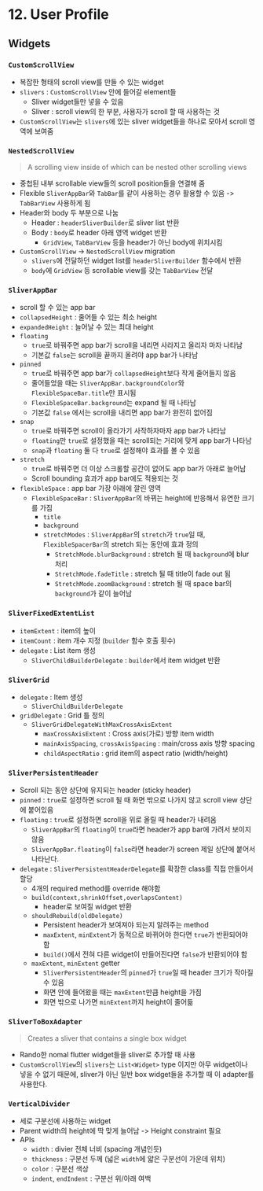# 12. User Profile

## Widgets

### `CustomScrollView`

- 복잡한 형태의 scroll view를 만들 수 있는 widget
- `slivers` : `CustomScrollView` 안에 들어갈 element들
  - Sliver widget들만 넣을 수 있음
  - Sliver : scroll view의 한 부분, 사용자가 scroll 할 때 사용하는 것
- `CustomScrollView`는 `slivers`에 있는 sliver widget들을 하나로 모아서 scroll 영역에 보여줌

### `NestedScrollView`

> A scrolling view inside of which can be nested other scrolling views

- 중첩된 내부 scrollable view들의 scroll position들을 연결해 줌
- Flexible `SliverAppBar`와 `TabBar`를 같이 사용하는 경우 활용할 수 있음 -> `TabBarView` 사용하게 됨
- Header와 body 두 부분으로 나눔
  - Header : `headerSliverBuilder`로 sliver list 반환
  - Body : `body`로 header 아래 영역 widget 반환
    - `GridView`, `TabBarView` 등을 header가 아닌 body에 위치시킴
- `CustomScrollView` -> `NestedScrollView` migration
  - `slivers`에 전달하던 widget list를 `headerSliverBuilder` 함수에서 반환
  - `body`에 `GridView` 등 scrollable view를 갖는 `TabBarView` 전달

### `SliverAppBar`

- scroll 할 수 있는 app bar
- `collapsedHeight` : 줄어들 수 있는 최소 height
- `expandedHeight` : 늘어날 수 있는 최대 height
- `floating`
  - `true`로 바꿔주면 app bar가 scroll을 내리면 사라지고 올리자 마자 나타남
  - 기본값 `false`는 scroll을 끝까지 올려야 app bar가 나타남
- `pinned`
  - `true`로 바꿔주면 app bar가 `collapsedHeight`보다 작게 줄어들지 않음
  - 줄어들었을 때는 `SliverAppBar.backgroundColor`와 `FlexibleSpaceBar.title`만 표시됨
  - `FlexibleSpaceBar.background`는 expand 될 때 나타남
  - 기본값 `false` 에서는 scroll을 내리면 app bar가 완전히 없어짐
- `snap`
  - `true`로 바꿔주면 scroll이 올라가기 사작하자마자 app bar가 나타남
  - `floating`만 `true`로 설정했을 때는 scroll되는 거리에 맞게 app bar가 나타남
  - `snap`과 `floating` 둘 다 `true`로 설정해야 효과를 볼 수 있음
- `stretch`
  - `true`로 바꿔주면 더 이상 스크롤할 공간이 없어도 app bar가 아래로 늘어남
  - Scroll bounding 효과가 app bar에도 적용되는 것
- `flexibleSpace` : app bar 가장 아래에 깔린 영역
  - `FlexibleSpaceBar` : `SliverAppBar`의 바뀌는 height에 반응해서 유연한 크기를 가짐
    - `title`
    - `background`
    - `stretchModes` : `SliverAppBar`의 `stretch`가 `true`일 때, `FlexibleSpacerBar`의 stretch 되는 동안에 효과 정의
      - `StretchMode.blurBackground` : stretch 될 때 `background`에 blur 처리
      - `StretchMode.fadeTitle` : stretch 될 때 title이 fade out 됨
      - `StretchMode.zoomBackground` : stretch 될 때 space bar의 `background`가 같이 늘어남

### `SliverFixedExtentList`

- `itemExtent` : item의 높이
- `itemCount` : item 개수 지정 (`builder` 함수 호출 횟수)
- `delegate` : List item 생성
  - `SliverChildBuilderDelegate` : `builder`에서 item widget 반환

### `SliverGrid`

- `delegate` : Item 생성
  - `SliverChildBuilderDelegate`
- `gridDelegate` : Grid 틀 정의
  - `SliverGridDelegateWithMaxCrossAxisExtent`
    - `maxCrossAxisExtent` : Cross axis(가로) 방향 item width
    - `mainAxisSpacing`, `crossAxisSpacing` : main/cross axis 방향 spacing
    - `childAspectRatio` : grid item의 aspect ratio (width/height)

### `SliverPersistentHeader`

- Scroll 되는 동안 상단에 유지되는 header (sticky header)
- `pinned` : `true`로 설정하면 scroll 될 때 화면 밖으로 나가지 않고 scroll view 상단에 붙어있음
- `floating` : `true`로 설정하면 scroll을 위로 올릴 때 header가 내려옴
  - `SliverAppBar`의 `floating`이 `true`라면 header가 app bar에 가려서 보이지 않음
  - `SliverAppBar.floating`이 `false`라면 header가 screen 제일 상단에 붙어서 나타난다.
- `delegate` : `SliverPersistentHeaderDelegate`를 확장한 class를 직접 만들어서 할당
  - 4개의 required method를 override 해야함
  - `build(context,shrinkOffset,overlapsContent)`
    - header로 보여질 widget 반환
  - `shouldRebuild(oldDelegate)`
    - Persistent header가 보여져야 되는지 알려주는 method
    - `maxExtent`, `minExtent`가 동적으로 바뀌어야 한다면 `true`가 반환되어야 함
    - `build()`에서 전혀 다른 widget이 만들어진다면 `false`가 반환되어야 함
  - `maxExtent`, `minExtent` getter
    - `SliverPersistentHeader`의 `pinned`가 `true`일 때 header 크기가 작아질 수 있음
    - 화면 안에 들어왔을 때는 `maxExtent`만큼 height을 가짐
    - 화면 밖으로 나가면 `minExtent`까지 height이 줄어듦

### `SliverToBoxAdapter`

> Creates a sliver that contains a single box widget

- Rando한 nomal flutter widget들을 sliver로 추가할 때 사용
- `CustomScrollView`의 `slivers`는 `List<Widget>` type 이지만 아무 widget이나 넣을 수 없기 때문에, sliver가 아닌 일반 box widget들을 추가할 때 이 adapter를 사용한다.

### `VerticalDivider`

- 세로 구분선에 사용하는 widget
- Parent width의 height에 딱 맞게 늘어남 -> Height constraint 필요
- APIs
  - `width` : divier 전체 너비 (spacing 개념인듯)
  - `thickness` : 구분선 두께 (넓은 `width`에 얇은 구분선이 가운데 위치)
  - `color` : 구분선 색상
  - `indent`, `endIndent` : 구분선 위/아래 여백

